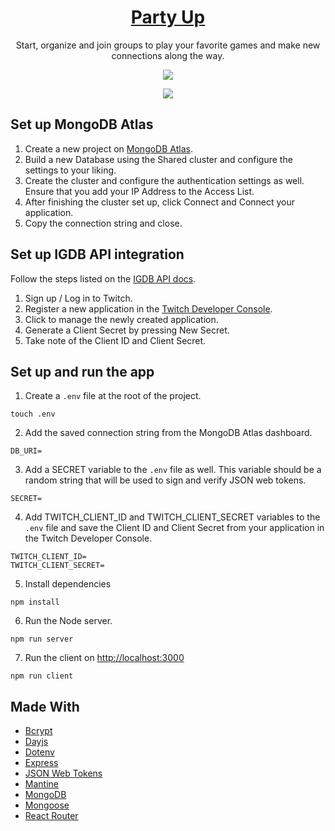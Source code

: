 <p align="center">
    <a href="https://party-up-app.herokuapp.com/">
        <h1 align="center">Party Up</h1>
    </a>
</p> 
<p align="center">
  Start, organize and join groups to play your favorite games and make new connections along the way.
</p>
<p align="center">
  <img src="https://user-images.githubusercontent.com/84942739/195712153-48fca685-03b6-455a-8add-7452ab17da4b.png" />
</p>
<p align="center">
  <img src="https://user-images.githubusercontent.com/84942739/195712229-74c3eab7-43de-469b-b930-4827fb3a6bcc.png" />
</p>


## Set up MongoDB Atlas

1. Create a new project on [MongoDB Atlas](https://cloud.mongodb.com/).
2. Build a new Database using the Shared cluster and configure the settings to your liking.
3. Create the cluster and configure the authentication settings as well. Ensure that you add your IP Address to the Access List.
4. After finishing the cluster set up, click Connect and Connect your application.
5. Copy the connection string and close.

## Set up IGDB API integration
Follow the steps listed on the [IGDB API docs](https://api-docs.igdb.com/#about).

1. Sign up / Log in to Twitch.
2. Register a new application in the [Twitch Developer Console](https://dev.twitch.tv/console/apps/create).
3. Click to manage the newly created application.
4. Generate a Client Secret by pressing New Secret.
5. Take note of the Client ID and Client Secret.

## Set up and run the app

1. Create a `.env` file at the root of the project.
```shell
touch .env
```

2. Add the saved connection string from the MongoDB Atlas dashboard.
```env
DB_URI=
```

3. Add a SECRET variable to the `.env` file as well. This variable should be a random string that will be used to sign and verify JSON web tokens.
```env
SECRET=
```

4. Add TWITCH_CLIENT_ID and TWITCH_CLIENT_SECRET variables to the `.env` file and save the Client ID and Client Secret from your application in the Twitch Developer Console.
```env
TWITCH_CLIENT_ID=
TWITCH_CLIENT_SECRET=
```

5. Install dependencies
```shell
npm install
```

6. Run the Node server.
```shell
npm run server

```
7. Run the client on <http://localhost:3000>
```shell
npm run client
```

## Made With
- [Bcrypt](https://www.npmjs.com/package/bcrypt)
- [Dayjs](https://day.js.org/)
- [Dotenv](https://github.com/motdotla/dotenv#readme)
- [Express](https://expressjs.com/)
- [JSON Web Tokens](https://jwt.io/)
- [Mantine](https://mantine.dev/)
- [MongoDB](https://www.mongodb.com/)
- [Mongoose](https://mongoosejs.com/)
- [React Router](https://reactrouter.com/)
